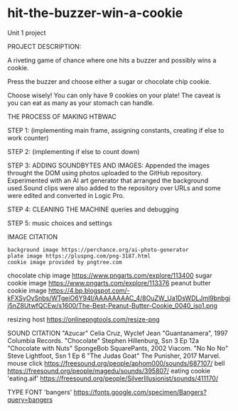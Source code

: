 # hit-the-buzzer-win-a-cookie
Unit 1 project

PROJECT DESCRIPTION:

A riveting game of chance where one hits a buzzer and possibly wins a cookie. 

Press the buzzer and choose either a sugar or chocolate chip cookie. 

Choose wisely! You can only have 9 cookies on your plate! The caveat is you can eat as many as your stomach can handle.

THE PROCESS OF MAKING HTBWAC

STEP 1: (implementing main frame, assigning constants, creating if else to work counter)

STEP 2: (implementing if else to count down)

STEP 3: ADDING SOUNDBYTES AND IMAGES: Appended the images throught the DOM using photos uploaded to the GitHub repository. Experimented with an AI art generator that arranged the background used.Sound clips were also added to the repository over URLs and some were edited and converted in Logic Pro.

STEP 4: CLEANING THE MACHINE
queries and debugging

STEP 5: 
music choices and settings


IMAGE CITATION

    background image https://perchance.org/ai-photo-generator
    plate image https://pluspng.com/png-3187.html
    cookie image provided by pngtree.com
chocolate chip image https://www.pngarts.com/explore/113400
sugar cookie image https://www.pngarts.com/explore/113376
peanut butter cookie image https://4.bp.blogspot.com/-kFXSyOySnbs/WTgeiO6Y94I/AAAAAAAAC_4/8OuZW_Ua1DsWDLJml9bnbgij5nZ8UtwfQCEw/s1600/The-Best-Peanut-Butter-Cookie_0040_iso1.png

resizing host https://onlinepngtools.com/resize-png

SOUND CITATION
    "Azucar" Celia Cruz, Wyclef Jean "Guantanamera", 1997 Columbia Records.
    "Chocolate" Stephen Hillenburg, Ssn 3 Ep 12a "Chocolate with Nuts" SpongeBob SquarePants, 2002 Viacom.
    "No No No" Steve Lightfoot, Ssn 1 Ep 6 "The Judas Goat" The Punisher, 2017 Marvel.
    mouse click https://freesound.org/people/aphom000/sounds/687107/
    bell https://freesound.org/people/magedu/sounds/395807/
    eating cookie 'eating.aif' https://freesound.org/people/SilverIllusionist/sounds/411170/
    


TYPE FONT
    'bangers' https://fonts.google.com/specimen/Bangers?query=bangers


